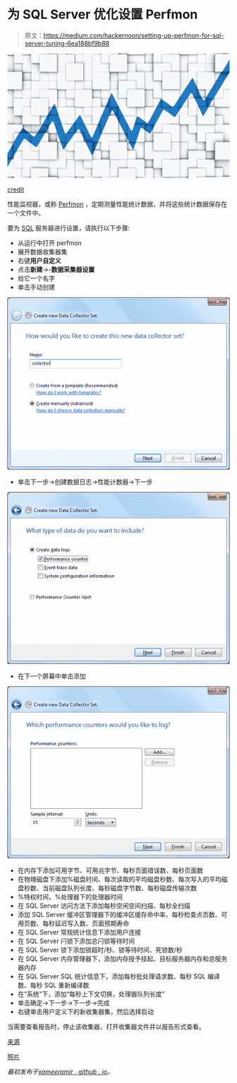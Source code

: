 # 为 SQL Server 优化设置 Perfmon

> 原文：<https://medium.com/hackernoon/setting-up-perfmon-for-sql-server-tuning-6ea188bf9b88>

![](img/f4c0176d7bc4fd58001b2d072eb97d9e.png)

[credit](https://geek.hr/znanost/clanak/fibonaccijev-niz-u-prirodi/)

性能监视器，或称 [Perfmon](https://hackernoon.com/tagged/perfmon) ，定期测量性能统计数据，并将这些统计数据保存在一个文件中。

要为 [SQL](https://hackernoon.com/tagged/sql) 服务器进行设置，请执行以下步骤:

*   从运行中打开 perfmon
*   展开数据收集器集
*   右键**用户自定义**
*   点击**新建**->-**数据采集器设置**
*   给它一个名字
*   单击手动创建

![](img/a99e4b503bddc3cc2d48dd3d280c02d5.png)

*   单击下一步->创建数据日志->性能计数器->下一步

![](img/2f96f1d4cadb3b95bf5ffdcbeb6cbab3.png)

*   在下一个屏幕中单击添加

![](img/126a24d6a6334670269fb75b5513a48b.png)

*   在内存下添加可用字节、可用兆字节、每秒页面错误数、每秒页面数
*   在物理磁盘下添加%磁盘时间、每次读取的平均磁盘秒数、每次写入的平均磁盘秒数、当前磁盘队列长度、每秒磁盘字节数、每秒磁盘传输次数
*   %特权时间，%处理器下的处理器时间
*   在 SQL Server 访问方法下添加每秒空闲空间扫描、每秒全扫描
*   添加 SQL Server 缓冲区管理器下的缓冲区缓存命中率、每秒检查点页数、可用页数、每秒延迟写入数、页面预期寿命
*   在 SQL Server 常规统计信息下添加用户连接
*   在 SQL Server 闩锁下添加总闩锁等待时间
*   在 SQL Server 锁下添加锁超时/秒、锁等待时间、死锁数/秒
*   在 SQL Server 内存管理器下，添加内存授予挂起、目标服务器内存和总服务器内存
*   在 SQL Server SQL 统计信息下，添加每秒批处理请求数、每秒 SQL 编译数、每秒 SQL 重新编译数
*   在“系统”下，添加“每秒上下文切换，处理器队列长度”
*   单击确定->下一步->下一步->完成
*   右键单击用户定义下的新收集器集，然后选择启动

当需要查看报告时，停止该收集器，打开收集器文件并以报告形式查看。

[来源](https://www.youtube.com/watch?v=E7QIoHj1FeI)

[照片](https://goo.gl/photos/Wt5gdCP11Y3AfyiX6)

*最初发布于*[*xameeramir . github . io*](http://xameeramir.github.io/Setting-Up-Perfmon-for-SQL-Server-Tuning/)*。*